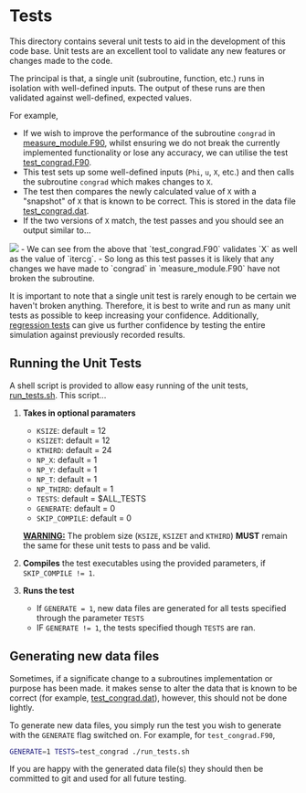 # Tests

This directory contains several unit tests to aid in the development of this code base. Unit tests are an excellent tool to validate any new features or changes made to the code.

The principal is that, a single unit (subroutine, function, etc.) runs in isolation with well-defined inputs. The output of these runs are then validated against well-defined, expected values. 

For example, 
- If we wish to improve the performance of the subroutine `congrad` in [measure_module.F90](../measure_module.F90), whilst ensuring we do not break the currently implemented functionality or lose any accuracy, we can utilise the test [test_congrad.F90](./test_congrad.F90). 
- This test sets up some well-defined inputs (`Phi`, `u`, `X`, etc.) and then calls the subroutine `congrad` which makes changes to `X`. 
- The test then compares the newly calculated value of `X` with a "snapshot" of `X` that is known to be correct. This is stored in the data file [test_congrad.dat](./test_congrad.dat).
- If the two versions of `X` match, the test passes and you should see an output similar to...
<img src="congrad-test-output.png"/>
- We can see from the above that `test_congrad.F90` validates `X` as well as the value of `itercg`.
- So long as this test passes it is likely that any changes we have made to `congrad` in `measure_module.F90` have not broken the subroutine. 

It is important to note that a single unit test is rarely enough to be certain we haven't broken anything. Therefore, it is best to write and run as many unit tests as possible to keep increasing your confidence. Additionally, [regression tests](./e2e_tests/README.md) can give us further confidence by testing the entire simulation against previously recorded results.

## Running the Unit Tests

A shell script is provided to allow easy running of the unit tests, [run_tests.sh](./run_tests.sh). This script...
1. **Takes in optional paramaters**
    - `KSIZE`:        default = 12
    - `KSIZET`:       default = 12
    - `KTHIRD`:       default = 24
    - `NP_X`:         default = 1
    - `NP_Y`:         default = 1
    - `NP_T`:         default = 1
    - `NP_THIRD`:     default = 1
    - `TESTS`:        default = $ALL_TESTS
    - `GENERATE`:     default = 0
    - `SKIP_COMPILE`: default = 0
  
   <u>**WARNING:**</u> The problem size (`KSIZE`, `KSIZET` and `KTHIRD`) **MUST** remain the same for these unit tests to pass and be valid.
2. **Compiles** the test executables using the provided parameters, if `SKIP_COMPILE != 1`.
3. **Runs the test**
    - If `GENERATE = 1`, new data files are generated for all tests specified through the parameter `TESTS`
    - IF `GENERATE != 1`, the tests specified though `TESTS` are ran.

## Generating new data files

Sometimes, if a significate change to a subroutines implementation or purpose has been made. it makes sense to alter the data that is known to be correct (for example, [test_congrad.dat](./test_congrad.dat)), however, this should not be done lightly. 

To generate new data files, you simply run the test you wish to generate with the `GENERATE` flag switched on. For example, for `test_congrad.F90`,
```sh
GENERATE=1 TESTS=test_congrad ./run_tests.sh
```

If you are happy with the generated data file(s) they should then be committed to git and used for all future testing. 
